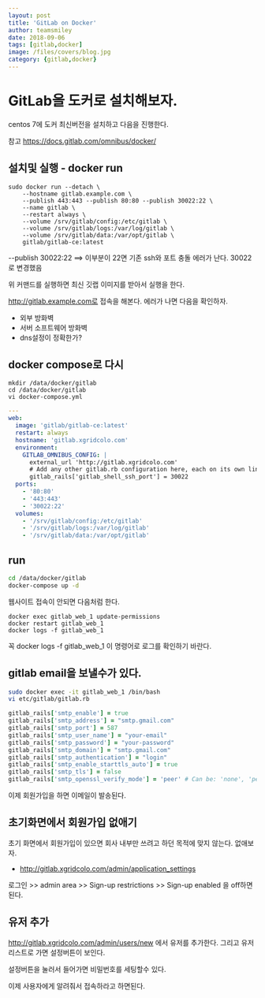 ```yaml
---
layout: post
title: 'GitLab on Docker' 
author: teamsmiley
date: 2018-09-06
tags: [gitlab,docker]
image: /files/covers/blog.jpg
category: {gitlab,docker}
---
```


# GitLab을 도커로 설치해보자. 

centos 7에  도커 최신버전을 설치하고 다음을 진행한다. 

참고 <https://docs.gitlab.com/omnibus/docker/>

## 설치및 실행 - docker run

```
sudo docker run --detach \
    --hostname gitlab.example.com \
    --publish 443:443 --publish 80:80 --publish 30022:22 \
    --name gitlab \
    --restart always \
    --volume /srv/gitlab/config:/etc/gitlab \
    --volume /srv/gitlab/logs:/var/log/gitlab \
    --volume /srv/gitlab/data:/var/opt/gitlab \
    gitlab/gitlab-ce:latest
```

--publish 30022:22  ==> 이부분이 22면 기존 ssh와 포트 충돌 에러가 난다. 30022로 변경했음

위 커맨드를 실행하면 최신 깃랩 이미지를 받아서 실행을 한다. 

http://gitlab.example.com로 접속을 해본다. 에러가 나면 다음을 확인하자.

* 외부 방화벽
* 서버 소프트웨어 방화벽 
* dns설정이 정확한가?

## docker compose로 다시 

```
mkdir /data/docker/gitlab
cd /data/docker/gitlab
vi docker-compose.yml
```

```yml
---
web:
  image: 'gitlab/gitlab-ce:latest'
  restart: always
  hostname: 'gitlab.xgridcolo.com'
  environment:
    GITLAB_OMNIBUS_CONFIG: |
      external_url 'http://gitlab.xgridcolo.com'
      # Add any other gitlab.rb configuration here, each on its own line
      gitlab_rails['gitlab_shell_ssh_port'] = 30022
  ports:
    - '80:80'
    - '443:443'
    - '30022:22'
  volumes:
    - '/srv/gitlab/config:/etc/gitlab'
    - '/srv/gitlab/logs:/var/log/gitlab'
    - '/srv/gitlab/data:/var/opt/gitlab'
```

## run

```bash
cd /data/docker/gitlab
docker-compose up -d
```

웹사이트 접속이 안되면 다음처럼 한다.

```
docker exec gitlab_web_1 update-permissions
docker restart gitlab_web_1
docker logs -f gitlab_web_1
```

꼭 docker logs -f gitlab_web_1 이 명령어로 로그를 확인하기 바란다.

## gitlab email을 보낼수가 있다. 

```bash
sudo docker exec -it gitlab_web_1 /bin/bash
vi etc/gitlab/gitlab.rb
```

```rb
gitlab_rails['smtp_enable'] = true
gitlab_rails['smtp_address'] = "smtp.gmail.com"
gitlab_rails['smtp_port'] = 587
gitlab_rails['smtp_user_name'] = "your-email"
gitlab_rails['smtp_password'] = "your-password"
gitlab_rails['smtp_domain'] = "smtp.gmail.com"
gitlab_rails['smtp_authentication'] = "login"
gitlab_rails['smtp_enable_starttls_auto'] = true
gitlab_rails['smtp_tls'] = false
gitlab_rails['smtp_openssl_verify_mode'] = 'peer' # Can be: 'none', 'peer', 'client_once', 'fail_if_no_peer_cert', see http://api.rubyonrails.org/classes/ActionMailer/Base.html
```

이제 회원가입을 하면 이메일이 발송된다.

## 초기화면에서 회원가입 없애기 

초기 화면에서 회원가입이 있으면 회사 내부만 쓰려고 하던 목적에 맞지 않는다. 없애보자.

* <http://gitlab.xgridcolo.com/admin/application_settings>

로그인 >> admin area >> Sign-up restrictions >> Sign-up enabled 을 off하면된다.

## 유저 추가 

<http://gitlab.xgridcolo.com/admin/users/new> 에서 유저를 추가한다. 그리고 유저 리스트로 가면 설정버튼이 보인다. 

설정버튼을 눌러서 들어가면 비밀번호를 세팅할수 있다. 

이제 사용자에게 알려줘서 접속하라고 하면된다.


